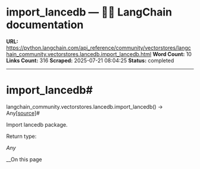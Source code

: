 # import_lancedb — 🦜🔗 LangChain  documentation

**URL:** https://python.langchain.com/api_reference/community/vectorstores/langchain_community.vectorstores.lancedb.import_lancedb.html
**Word Count:** 10
**Links Count:** 316
**Scraped:** 2025-07-21 08:04:25
**Status:** completed

---

# import\_lancedb\#

langchain\_community.vectorstores.lancedb.import\_lancedb\(\) → Any[\[source\]](https://python.langchain.com/api_reference/_modules/langchain_community/vectorstores/lancedb.html#import_lancedb)\#     

Import lancedb package.

Return type:     

_Any_

__On this page
